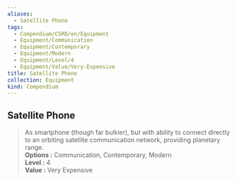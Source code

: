 ```yaml
---
aliases:
  - Satellite Phone
tags:
  - Compendium/CSRD/en/Equipment
  - Equipment/Communication
  - Equipment/Contemporary
  - Equipment/Modern
  - Equipment/Level/4
  - Equipment/Value/Very-Expensive
title: Satellite Phone
collection: Equipment
kind: Compendium
---
```

## Satellite Phone  
  
>As smartphone (though far bulkier), but with ability to connect directly to an orbiting satellite communication network, providing planetary range.  
> **Options :** Communication, Contemporary, Modern  
> **Level :** 4  
> **Value :** Very Expensive
